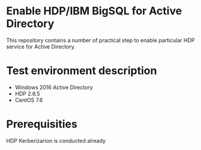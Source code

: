 # Enable HDP/IBM BigSQL for Active Directory
This repository contains a number of practical step to enable particular HDP service for Active Directory.
# Test environment description
* Windows 2016 Active Directory
* HDP 2.6.5
* CentOS 7.6
# Prerequisities
HDP Kerberizarion is conducted already



